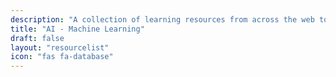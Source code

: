 ```yaml
---
description: "A collection of learning resources from across the web to help you skill up while at home"
title: "AI - Machine Learning"
draft: false
layout: "resourcelist"
icon: "fas fa-database"
---
```

